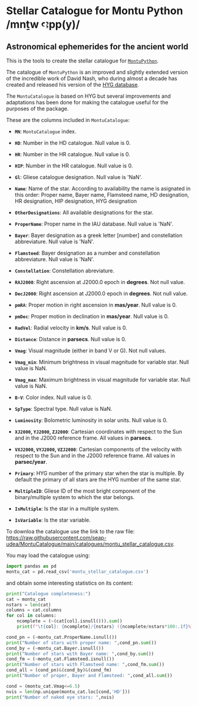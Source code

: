 # Stellar Catalogue for Montu Python /mnṯw ꜥꜣpp(y)/
## Astronomical ephemerides for the ancient world

This is the tools to create the stellar catalogue for [`MontuPython`](https://github.com/seap-udea/MontuPython).

The catalogue of `MontuPython` is an improved and slightly extended version of the incredible work of David Nash, who during almost a decade has created and released his version of the [HYG database](http://www.astronexus.com/hyg).

The `MontuCatalogue` is based on HYG but several improvements and adaptations has been done for making the catalogue useful for the purposes of the package.

These are the columns included in `MontuCatalogue`:

- **`MN`**: `MontuCatalogue` index.

- **`HD`**: Number in the HD catalogue. Null value is 0.

- **`HR`**: Number in the HR catalogue. Null value is 0.

- **`HIP`**: Number in the HR catalogue. Null value is 0.

- **`Gl`**: Gliese catalogue designation. Null value is 'NaN'.

- **`Name`**: Name of the star. According to availability the name is asignated in this order: Proper name, Bayer name, Flamsteed name, HD designation, HR  designation, HIP designation, HYG designation

- **`OtherDesignations`**: All available designations for the star.

- **`ProperName`**: Proper name in the IAU database. Null value is 'NaN'.

- **`Bayer`**: Bayer designation as a greek letter [number] and constellation abbreviature. Null value is 'NaN'.

- **`Flamsteed`**: Bayer designation as a number and constellation abbreviature. Null value is 'NaN'.

- **`Constellation`**: Constellation abreviature. 

- **`RAJ2000`**: Right ascension at J2000.0 epoch in **degrees**. Not null value.

- **`DecJ2000`**: Right ascension at J2000.0 epoch in **degrees**. Not null value.

- **`pmRA`**: Proper motion in right ascension in **mas/year**. Null value is 0.

- **`pmDec`**: Proper motion in declination in **mas/year**. Null value is 0.

- **`RadVel`**: Radial velocity in **km/s**. Null value is 0.

- **`Distance`**: Distance in **parsecs**. Null value is 0. 

- **`Vmag`**: Visual magnitude (either in band V or G). Not null values.

- **`Vmag_min`**: Minimum brightness in visual magnitude for variable star. Null value is NaN.

- **`Vmag_max`**: Maximum brightness in visual magnitude for variable star. Null value is NaN.

- **`B-V`**: Color index. Null value is 0.

- **`SpType`**: Spectral type. Null value is NaN.

- **`Luminosity`**: Bolometric luminosity in solar units. Null value is 0.

- **`XJ2000`, `YJ2000`, `ZJ2000`**: Cartesian coordinates with respect to the Sun and in the J2000 reference frame. All values in **parsecs**.

- **`VXJ2000`, `VYJ2000`, `VZJ2000`**: Cartesian components of the velocity with respect to the Sun and in the J2000 reference frame. All values in **parsec/year**.

- **`Primary`**: HYG number of the primary star when the star is multiple. By default the primary of all stars are the HYG number of the same star.

- **`MultipleID`**: Gliese ID of the most bright component of the binary/multiple system to which the star belongs.

- **`IsMultiple`**: Is the star in a multiple system.

- **`IsVariable`**: Is the star variable.

To downloa the catalogue use the link to the raw file: https://raw.githubusercontent.com/seap-udea/MontuCatalogue/main/catalogues/montu_stellar_catalogue.csv.

You may load the catalogue using:

```python
import pandas as pd
montu_cat = pd.read_csv('montu_stellar_catalogue.csv')
```

and obtain some interesting statistics on its content:

```python
print("Catalogue completeness:")
cat = montu_cat
nstars = len(cat)
columns = cat.columns
for col in columns:
    ncomplete = (~(cat[col].isnull())).sum()
    print(f"\t{col}: {ncomplete}/{nstars} ({ncomplete/nstars*100:.1f}%)")

cond_pn = (~montu_cat.ProperName.isnull())
print("Number of stars with proper name: ",cond_pn.sum())
cond_by = (~montu_cat.Bayer.isnull())
print("Number of stars with Bayer name: ",cond_by.sum())
cond_fm = (~montu_cat.Flamsteed.isnull())
print("Number of stars with Flamsteed name: ",cond_fm.sum())
cond_all = (cond_pn)&(cond_by)&(cond_fm)
print("Number of proper, Bayer and Flamsteed: ",cond_all.sum())

cond = (montu_cat.Vmag<=6.5)
nvis = len(np.unique(montu_cat.loc[cond,'HD']))
print("Number of naked eye stars: ",nvis)
```